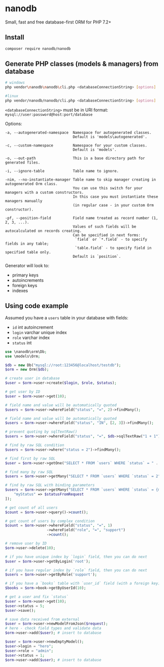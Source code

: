 nanodb
======
Small, fast and free database-first ORM for PHP 7.2+


Install
-------
```sh
composer require nanodb/nanodb
```


Generate PHP classes (models & managers) from database
------------------------------------------------------
```sh
# windows
php vendor\nanodb\nanodb\cli.php <databaseConnectionString> [options]

#linux
php vendor/nanodb/nanodb/cli.php <databaseConnectionString> [options]
```

`<databaseConnectionString>` must be in URI format: `mysql://user:password@host:port/database`

Options:
```
-a, --autogenerated-namespace  Namespace for autogenerated classes.
                               Default is 'models\autogenerated'.

-c, --custom-namespace         Namespace for your custom classes.
                               Default is 'models'.

-o, --out-path                 This is a base directory path for generated files.

-i, --ignore-table             Table name to ignore.

-nim, --no-instantiate-manager Table name to skip manager creating in autogenerated Orm class.
                               You can use this switch for your managers with a custom constructors.
                               In this case you must instantiate these managers manually
                               (in regular case - in your custom Orm constructor).

-pf, --position-field          Field name treated as record number (1, 2, 3, ...).
                               Values of such fields will be autocalculated on records creating.
                               Can be specified in next forms:
                                `field` or `*.field` - to specify fields in any table;
                                `table.field` - to specify field in specified table only.
                               Default is `position`.
```

Generator will look to:
 * primary keys
 * autoincrements
 * foreign keys
 * indexes


Using code example
------------------

Assumed you have a `users` table in your database with fields:
 * `id` int autoincrement
 * `login` varchar unique index
 * `role` varchar index
 * `status` int

```php
use \nanodb\orm\Db;
use \models\Orm;

$db = new Db("mysql://root:123456@localhost/testdb");
$orm = new Orm($db);

# create user in database
$user = $orm->user->create($login, $role, $status);

# get user by ID
$user = $orm->user->get(10);

# field name and value will be automatically quoted
$users = $orm->user->whereField("status", "=", 2)->findMany(); 

# field name and value will be automatically quoted
$users = $orm->user->whereField("status", "IN", [2, 3])->findMany();

# prevent quoting by sqlTextRaw()
$users = $orm->user->whereField("status", "=", $db->sqlTextRaw("1 + 1"))->findMany(); 

# find by raw SQL condition
$users = $orm->user->where("status = 2")->findMany();

# find first by raw SQL
$user = $orm->user->getOne("SELECT * FROM `users` WHERE `status` = " . $db->quote($statusFromRequest));

# find many by raw SQL
$users = $orm->user->getMany("SELECT * FROM `users` WHERE `status` = 2");

# find by raw SQL with binding parameters
$users = $orm->user->getMany("SELECT * FROM `users` WHERE `status` = {myStatus}", [
	"myStatus" => $statusFromRequest 
]);

# get count of all users
$count = $orm->user->query()->count();

# get count of users by complex condition
$count = $orm->user->whereField("status", "=", 1)
                   ->whereField("role", "=", "support")
                   ->count();

# remove user by ID
$orm->user->delete(10);

# if you have unique index by `login` field, then you can do next
$user = $orm->user->getByLogin('root');

# if you have regular index by `role` field, then you can do next
$users = $orm->user->getByRole('support');

# if you have a `books` table with `user_id` field (with a foreign key), then you can do next
$books = $orm->book->getByUserId(10);

# get a user and fix `status`
$user = $orm->user->get(10);
$user->status = 5;
$user->save();

# save data received from external
$user = $orm->user->newModelFromJson($request);
# here - check field types and validate data
$orm->user->add($user); # insert to database

$user = $orm->user->newEmptyModel();
$user->login = "hero";
$user->role = "admin";
$user->status = 1;
$orm->user->add($user); # insert to database
```
